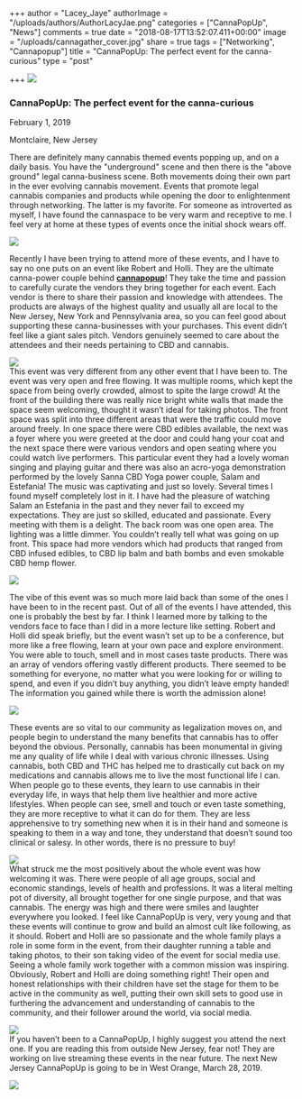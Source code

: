+++
author = "Lacey_Jaye"
authorImage = "/uploads/authors/AuthorLacyJae.png"
categories = ["CannaPopUp", "News"]
comments = true
date = "2018-08-17T13:52:07.411+00:00"
image = "/uploads/cannagather_cover.jpg"
share = true
tags = ["Networking", "Cannapopup"]
title = "CannaPopUp: The perfect event for the canna-curious"
type = "post"

+++
![](/uploads/CannapopuplogowithBest.png)

### **CannaPopUp**: The perfect event for the canna-curious

February 1, 2019

Montclaire, New Jersey

There are definitely many cannabis themed events popping up, and on a daily basis. You have the "underground" scene and then there is the "above ground" legal canna-business scene. Both movements doing their own part in the ever evolving cannabis movement. Events that promote legal cannabis companies and products while opening the door to enlightenment through networking. The latter is my favorite. For someone as introverted as myself, I have found the cannaspace to be very warm and receptive to me. I feel very at home at these types of events once the initial shock wears off.

![](/uploads/IMG_9549.jpg)

  
Recently I have been trying to attend more of these events, and I have to say no one puts on an event like Robert and Holli. They are the ultimate canna-power couple behind [**cannapopup**](https://cannapopup.com/ "https://cannapopup.com/")! They take the time and passion to carefully curate the vendors they bring together for each event. Each vendor is there to share their passion and knowledge with attendees. The products are always of the highest quality and usually all are local to the New Jersey, New York and Pennsylvania area, so you can feel good about supporting these canna-businesses with your purchases. This event didn’t feel like a giant sales pitch. Vendors genuinely seemed to care about the attendees and their needs pertaining to CBD and cannabis.

![](/uploads/IMG_9550.jpg)  
This event was very different from any other event that I have been to. The event was very open and free flowing. It was multiple rooms, which kept the space from being overly crowded, almost to spite the large crowd! At the front of the building there was really nice bright white walls that made the space seem welcoming, thought it wasn’t ideal for taking photos. The front space was split into three different areas that were the traffic could move around freely. In one space there were CBD edibles available, the next was a foyer where you were greeted at the door and could hang your coat and the next space there were various vendors and open seating where you could watch live performers. This particular event they had a lovely woman singing and playing guitar and there was also an acro-yoga demonstration performed by the lovely Sanna CBD Yoga power couple, Salam and Estefania! The music was captivating and just so lovely. Several times I found myself completely lost in it. I have had the pleasure of watching Salam an Estefania in the past and they never fail to exceed my expectations. They are just so skilled, educated and passionate. Every meeting with them is a delight. The back room was one open area. The lighting was a little dimmer. You couldn’t really tell what was going on up front. This space had more vendors which had products that ranged from CBD infused edibles, to CBD lip balm and bath bombs and even smokable CBD hemp flower.

![](/uploads/IMG_9553.jpg)

The vibe of this event was so much more laid back than some of the ones I have been to in the recent past. Out of all of the events I have attended, this one is probably the best by far. I think I learned more by talking to the vendors face to face than I did in a more lecture like setting. Robert and Holli did speak briefly, but the event wasn’t set up to be a conference, but more like a free flowing, learn at your own pace and explore environment. You were able to touch, smell and in most cases taste products. There was an array of vendors offering vastly different products. There seemed to be something for everyone, no matter what you were looking for or willing to spend, and even if you didn’t buy anything, you didn’t leave empty handed! The information you gained while there is worth the admission alone!

![](/uploads/IMG_9558.jpg)

These events are so vital to our community as legalization moves on, and people begin to understand the many benefits that cannabis has to offer beyond the obvious. Personally, cannabis has been monumental in giving me any quality of life while I deal with various chronic illnesses. Using cannabis, both CBD and THC has helped me to drastically cut back on my medications and cannabis allows me to live the most functional life I can. When people go to these events, they learn to use cannabis in their everyday life, in ways that help them live healthier and more active lifestyles. When people can see, smell and touch or even taste something, they are more receptive to what it can do for them. They are less apprehensive to try something new when it is in their hand and someone is speaking to them in a way and tone, they understand that doesn’t sound too clinical or salesy. In other words, there is no pressure to buy!

![](/uploads/IMG_9544.jpg)  
What struck me the most positively about the whole event was how welcoming it was. There were people of all age groups, social and economic standings, levels of health and professions. It was a literal melting pot of diversity, all brought together for one single purpose, and that was cannabis. The energy was high and there were smiles and laughter everywhere you looked. I feel like CannaPopUp is very, very young and that these events will continue to grow and build an almost cult like following, as it should. Robert and Holli are so passionate and the whole family plays a role in some form in the event, from their daughter running a table and taking photos, to their son taking video of the event for social media use. Seeing a whole family work together with a common mission was inspiring. Obviously, Robert and Holli are doing something right! Their open and honest relationships with their children have set the stage for them to be active in the community as well, putting their own skill sets to good use in furthering the advancement and understanding of cannabis to the community, and their follower around the world, via social media.

![](/uploads/IMG_9542.jpg)  
If you haven’t been to a CannaPopUp, I highly suggest you attend the next one. If you are reading this from outside New Jersey, fear not! They are working on live streaming these events in the near future. The next New Jersey CannaPopUp is going to be in West Orange, March 28, 2019.

![](/uploads/IMG_9537.jpg)